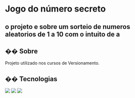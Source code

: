 <h1>Jogo do número secreto</h1>
<h2>o projeto e sobre um sorteio de numeros aleatorios de 1 a 10 com o intuito de a</h2>

<h2>�� Sobre</h2>
<p>Projeto utilizado nos cursos de Versionamento.</p>

## �� Tecnologias
<div>
  <img src="https://img.shields.io/badge/HTML-239120?style=for-the-badge&logo=html5&logoColor=white"&gt;>
  <img src="https://img.shields.io/badge/CSS-239120?&style=for-the-badge&logo=css3&logoColor=white"&gt;>
  <img src="https://img.shields.io/badge/JavaScript-F7DF1E?style=for-the-badge&logo=javascript&logoColor=black"&gt;>
</div>
